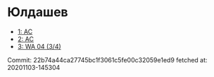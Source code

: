 # Юлдашев
- [1: AC](1.md)
- [2: AC](2.md)
- [3: WA 04 (3/4)](3.md)

Commit: 22b74a44ca27745bc1f3061c5fe00c32059e1ed9
 fetched at: 20201103-145304
